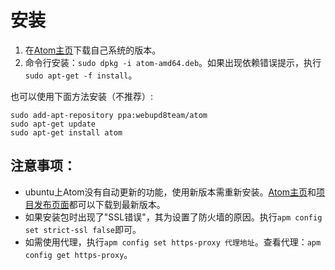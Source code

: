 # 安装

1.  在[Atom主页](https://atom.io)下载自己系统的版本。
2.  命令行安装：`sudo dpkg -i atom-amd64.deb`。如果出现依赖错误提示，执行`sudo apt-get -f install`。

也可以使用下面方法安装（不推荐）:

    sudo add-apt-repository ppa:webupd8team/atom
    sudo apt-get update
    sudo apt-get install atom

## 注意事项：

-   ubuntu上Atom没有自动更新的功能，使用新版本需重新安装。[Atom主页](https://atom.io)和[项目发布页面](https://github.com/atom/atom/releases)都可以下载到最新版本。
-   如果安装包时出现了"SSL错误"，其为设置了防火墙的原因。执行`apm config set strict-ssl false`即可。
-   如需使用代理，执行`apm config set https-proxy 代理地址`。查看代理：`apm config get https-proxy`。
